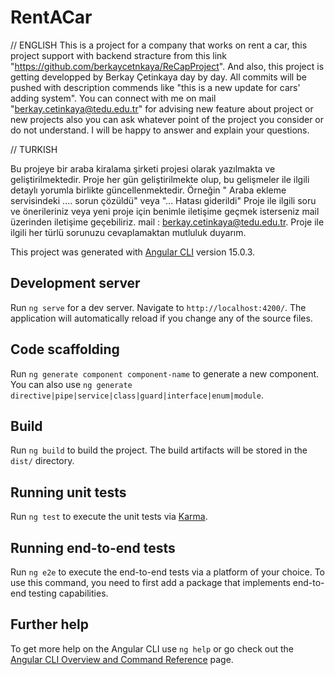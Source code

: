 # RentACar


// ENGLISH
This is a project for a company that works on rent a car, this project support with backend stracture from this link "https://github.com/berkaycetnkaya/ReCapProject". And also, this project is getting developped by Berkay Çetinkaya day by day. All commits will be pushed with description commends like "this is a new update for cars' adding system". You can connect with me on mail "berkay.cetinkaya@tedu.edu.tr" for advising new feature about project or new projects also you can ask whatever point of the project you consider or do not understand. I will be happy to answer and explain your questions.


// TURKISH

Bu projeye bir araba kiralama şirketi projesi olarak yazılmakta ve geliştirilmektedir. Proje her gün geliştirilmekte olup, bu gelişmeler ile ilgili detaylı yorumla birlikte güncellenmektedir. Örneğin " Araba ekleme servisindeki .... sorun çözüldü" veya "... Hatası giderildi" Proje ile ilgili soru ve önerileriniz veya yeni proje için benimle iletişime geçmek isterseniz mail üzerinden iletişime geçebiliriz.
mail : berkay.cetinkaya@tedu.edu.tr. Proje ile ilgili her türlü sorunuzu cevaplamaktan mutluluk duyarım.




This project was generated with [Angular CLI](https://github.com/angular/angular-cli) version 15.0.3.

## Development server

Run `ng serve` for a dev server. Navigate to `http://localhost:4200/`. The application will automatically reload if you change any of the source files.

## Code scaffolding

Run `ng generate component component-name` to generate a new component. You can also use `ng generate directive|pipe|service|class|guard|interface|enum|module`.

## Build

Run `ng build` to build the project. The build artifacts will be stored in the `dist/` directory.

## Running unit tests

Run `ng test` to execute the unit tests via [Karma](https://karma-runner.github.io).

## Running end-to-end tests

Run `ng e2e` to execute the end-to-end tests via a platform of your choice. To use this command, you need to first add a package that implements end-to-end testing capabilities.

## Further help

To get more help on the Angular CLI use `ng help` or go check out the [Angular CLI Overview and Command Reference](https://angular.io/cli) page.
